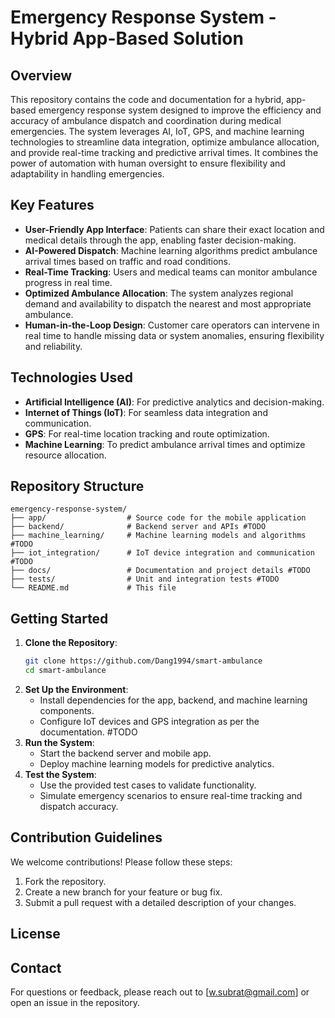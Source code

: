 # Emergency Response System - Hybrid App-Based Solution

## Overview
This repository contains the code and documentation for a hybrid, app-based emergency response system designed to improve the efficiency and accuracy of ambulance dispatch and coordination during medical emergencies. The system leverages AI, IoT, GPS, and machine learning technologies to streamline data integration, optimize ambulance allocation, and provide real-time tracking and predictive arrival times. It combines the power of automation with human oversight to ensure flexibility and adaptability in handling emergencies.

## Key Features
- **User-Friendly App Interface**: Patients can share their exact location and medical details through the app, enabling faster decision-making.
- **AI-Powered Dispatch**: Machine learning algorithms predict ambulance arrival times based on traffic and road conditions.
- **Real-Time Tracking**: Users and medical teams can monitor ambulance progress in real time.
- **Optimized Ambulance Allocation**: The system analyzes regional demand and availability to dispatch the nearest and most appropriate ambulance.
- **Human-in-the-Loop Design**: Customer care operators can intervene in real time to handle missing data or system anomalies, ensuring flexibility and reliability.

## Technologies Used
- **Artificial Intelligence (AI)**: For predictive analytics and decision-making.
- **Internet of Things (IoT)**: For seamless data integration and communication.
- **GPS**: For real-time location tracking and route optimization.
- **Machine Learning**: To predict ambulance arrival times and optimize resource allocation.

## Repository Structure
```
emergency-response-system/
├── app/                  # Source code for the mobile application
├── backend/              # Backend server and APIs #TODO
├── machine_learning/     # Machine learning models and algorithms #TODO
├── iot_integration/      # IoT device integration and communication #TODO
├── docs/                 # Documentation and project details #TODO
├── tests/                # Unit and integration tests #TODO
└── README.md             # This file
```

## Getting Started
1. **Clone the Repository**:
   ```bash
   git clone https://github.com/Dang1994/smart-ambulance
   cd smart-ambulance
   ```
2. **Set Up the Environment**:
   - Install dependencies for the app, backend, and machine learning components.
   - Configure IoT devices and GPS integration as per the documentation. #TODO
3. **Run the System**:
   - Start the backend server and mobile app.
   - Deploy machine learning models for predictive analytics.
4. **Test the System**:
   - Use the provided test cases to validate functionality.
   - Simulate emergency scenarios to ensure real-time tracking and dispatch accuracy.

## Contribution Guidelines
We welcome contributions! Please follow these steps:
1. Fork the repository.
2. Create a new branch for your feature or bug fix.
3. Submit a pull request with a detailed description of your changes.

## License


## Contact
For questions or feedback, please reach out to [w.subrat@gmail.com] or open an issue in the repository.
